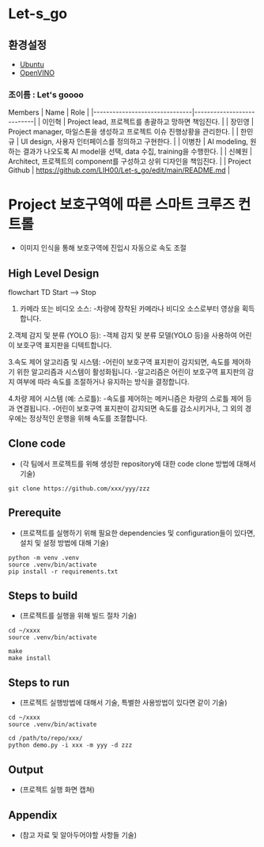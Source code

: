 # Let-s_go

## 환경설정

* [Ubuntu](./doc/environment/ubuntu.md)
* [OpenVINO](./doc/environment/openvino.md)

### 조이름 : Let's goooo
Members
| Name           | Role |
|-------------------------------|---------------------------|
| 이인혁 | Project lead, 프로젝트를 총괄하고 망하면 책임진다. |
| 장민영 | Project manager, 마일스톤을 생성하고 프로젝트 이슈 진행상황을 관리한다. |
| 한민규 | UI design, 사용자 인터페이스를 정의하고 구현한다. |
| 이병찬 | AI modeling, 원하는 결과가 나오도록 AI model을 선택, data 수집, training을 수행한다. |
| 신혜원 | Architect, 프로젝트의 component를 구성하고 상위 디자인을 책임진다. |
| Project Github | https://github.com/LIH00/Let-s_go/edit/main/README.md |

# Project 보호구역에 따른 스마트 크루즈 컨트롤

* 이미지 인식을 통해 보호구역에 진입시 자동으로 속도 조절

## High Level Design

flowchart TD
    Start --> Stop

1. 카메라 또는 비디오 소스:
-차량에 장착된 카메라나 비디오 소스로부터 영상을 획득합니다.

2.객체 감지 및 분류 (YOLO 등):
-객체 감지 및 분류 모델(YOLO 등)을 사용하여 어린이 보호구역 표지판을 디텍트합니다.

3.속도 제어 알고리즘 및 시스템:
-어린이 보호구역 표지판이 감지되면, 속도를 제어하기 위한 알고리즘과 시스템이 활성화됩니다.
-알고리즘은 어린이 보호구역 표지판의 감지 여부에 따라 속도를 조절하거나 유지하는 방식을 결정합니다.

4.차량 제어 시스템 (예: 스로틀):
-속도를 제어하는 메커니즘은 차량의 스로틀 제어 등과 연결됩니다.
-어린이 보호구역 표지판이 감지되면 속도를 감소시키거나, 그 외의 경우에는 정상적인 운행을 위해 속도를 조절합니다.


## Clone code

* (각 팀에서 프로젝트를 위해 생성한 repository에 대한 code clone 방법에 대해서 기술)

```shell
git clone https://github.com/xxx/yyy/zzz
```

## Prerequite

* (프로잭트를 실행하기 위해 필요한 dependencies 및 configuration들이 있다면, 설치 및 설정 방법에 대해 기술)

```shell
python -m venv .venv
source .venv/bin/activate
pip install -r requirements.txt
```

## Steps to build

* (프로젝트를 실행을 위해 빌드 절차 기술)

```shell
cd ~/xxxx
source .venv/bin/activate

make
make install
```

## Steps to run

* (프로젝트 실행방법에 대해서 기술, 특별한 사용방법이 있다면 같이 기술)

```shell
cd ~/xxxx
source .venv/bin/activate

cd /path/to/repo/xxx/
python demo.py -i xxx -m yyy -d zzz
```

## Output

* (프로젝트 실행 화면 캡쳐)



## Appendix

* (참고 자료 및 알아두어야할 사항들 기술)

